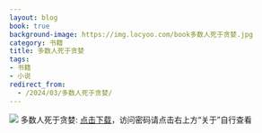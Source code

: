 ```yaml
---
layout: blog
book: true
background-image: https://img.locyoo.com/book多数人死于贪婪.jpg
category: 书籍
title: 多数人死于贪婪
tags:
- 书籍
- 小说
redirect_from:
  - /2024/03/多数人死于贪婪/
---
```

![](https://img.locyoo.com/book多数人死于贪婪.jpg)
多数人死于贪婪: <a name = "ref1" href="https://url18.ctfile.com/f/50983618-1357862621-056bf2?p=3619">点击下载</a>，访问密码请点击右上方“关于”自行查看